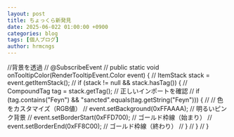 ```yaml
---
layout: post
title: ちょっくら新発見
date: 2025-06-022 01:00:00 +0900
categories: blog
tags: [個人ブログ]
author: hrmcngs
---    
```

//背景を透過
    // @SubscribeEvent
    // public static void onTooltipColor(RenderTooltipEvent.Color event) {
    //     ItemStack stack = event.getItemStack();
    //     if (stack != null && stack.hasTag()) {
    //         CompoundTag tag = stack.getTag(); // 正しいインポートを確認
    //         if (tag.contains("Feyn") && "sancted".equals(tag.getString("Feyn"))) {
    //             // 色をカスタマイズ（RGB値）
    //             event.setBackground(0xFFAAAA); // 明るいピンク背景
    //             event.setBorderStart(0xFFD700); // ゴールド枠線（始まり）
    //             event.setBorderEnd(0xFF8C00);   // ゴールド枠線（終わり）
    //         }
    //     }
    // }
